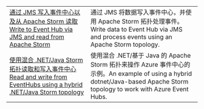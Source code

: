 |  |  |
|---------|---------|
| <span data-ttu-id="b8ee3-101">[通过 JMS 写入事件中心以及从 Apache Storm 读取][1]</span><span class="sxs-lookup"><span data-stu-id="b8ee3-101">[Write to Event Hub via JMS and read from Apache Storm][1]</span></span> | <span data-ttu-id="b8ee3-102">通过 JMS 将数据写入事件中心，并使用 Apache Storm 拓扑处理事件。</span><span class="sxs-lookup"><span data-stu-id="b8ee3-102">Write data to Event Hub via JMS and process events using an Apache Storm topology.</span></span> 
| <span data-ttu-id="b8ee3-103">[使用混合 .NET/Java Storm 拓扑读取和写入事件中心][2]</span><span class="sxs-lookup"><span data-stu-id="b8ee3-103">[Read and write from EventHubs using a hybrid .NET/Java Storm topology][2]</span></span> | <span data-ttu-id="b8ee3-104">使用混合 .NET/基于 Java 的 Apache Storm 拓扑来操作 Azure 事件中心的示例。</span><span class="sxs-lookup"><span data-stu-id="b8ee3-104">An example of using a hybrid dotnet/Java-based Apache Storm topology to work with Azure Event Hubs.</span></span>

[1]: https://azure.microsoft.com/resources/samples/event-hubs-java-storm-sender-jms-receiver/
[2]: https://azure.microsoft.com/resources/samples/hdinsight-dotnet-java-storm-eventhub/